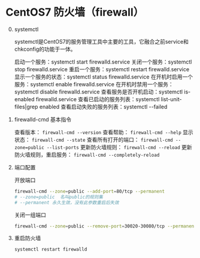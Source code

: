 # CentOS7 防火墙（firewall）

0. systemctl

   systemctl是CentOS7的服务管理工具中主要的工具，它融合之前service和chkconfig的功能于一体。

   启动一个服务：systemctl start firewalld.service
   关闭一个服务：systemctl stop firewalld.service
   重启一个服务：systemctl restart firewalld.service
   显示一个服务的状态：systemctl status firewalld.service
   在开机时启用一个服务：systemctl enable firewalld.service
   在开机时禁用一个服务：systemctl disable firewalld.service
   查看服务是否开机启动：systemctl is-enabled firewalld.service
   查看已启动的服务列表：systemctl list-unit-files|grep enabled
   查看启动失败的服务列表：systemctl --failed



1. firewalld-cmd 基本指令

   查看版本： `firewall-cmd --version`
   查看帮助： `firewall-cmd --help`
   显示状态： `firewall-cmd --state`
   查看所有打开的端口： `firewall-cmd --zone=public --list-ports`
   更新防火墙规则： `firewall-cmd --reload`
   更新防火墙规则，重启服务： `firewall-cmd --completely-reload`

3. 端口配置

   开放端口

   ```sh
   firewall-cmd --zone=public --add-port=80/tcp --permanent
   # --zone=public  名叫public的规则集
   # --permanent 永久生效，没有此参数重启后失效
   ```

   关闭一组端口

   ```sh
   firewall-cmd --zone=public --remove-port=30020-30080/tcp --permanent
   ```

4. 重启防火墙

   ```sh
   systemctl restart firewalld
   ```

   

